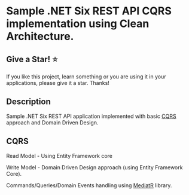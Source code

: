 # Sample .NET Six REST API CQRS implementation using Clean Architecture.

## Give a Star! :star:

If you like this project, learn something or you are using it in your applications, please give it a star. Thanks!

## Description
Sample .NET Six REST API application implemented with basic [CQRS](https://docs.microsoft.com/en-us/azure/architecture/guide/architecture-styles/cqrs) approach and Domain Driven Design.


## CQRS

Read Model - Using Entity Framework core

Write Model - Domain Driven Design approach (using Entity Framework Core).

Commands/Queries/Domain Events handling using [MediatR](https://github.com/jbogard/MediatR) library.

